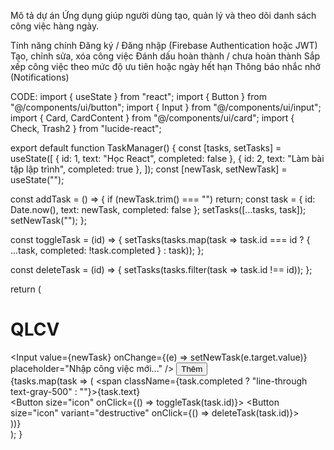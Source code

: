 Mô tả dự án
Ứng dụng giúp người dùng tạo, quản lý và theo dõi danh sách công việc hàng ngày.

Tính năng chính
Đăng ký / Đăng nhập (Firebase Authentication hoặc JWT)
Tạo, chỉnh sửa, xóa công việc
Đánh dấu hoàn thành / chưa hoàn thành
Sắp xếp công việc theo mức độ ưu tiên hoặc ngày hết hạn
Thông báo nhắc nhở (Notifications)

CODE: 
import { useState } from "react";
import { Button } from "@/components/ui/button";
import { Input } from "@/components/ui/input";
import { Card, CardContent } from "@/components/ui/card";
import { Check, Trash2 } from "lucide-react";

export default function TaskManager() {
  const [tasks, setTasks] = useState([
    { id: 1, text: "Học React", completed: false },
    { id: 2, text: "Làm bài tập lập trình", completed: true },
  ]);
  const [newTask, setNewTask] = useState("");

  const addTask = () => {
    if (newTask.trim() === "") return;
    const task = { id: Date.now(), text: newTask, completed: false };
    setTasks([...tasks, task]);
    setNewTask("");
  };

  const toggleTask = (id) => {
    setTasks(tasks.map(task => task.id === id ? { ...task, completed: !task.completed } : task));
  };

  const deleteTask = (id) => {
    setTasks(tasks.filter(task => task.id !== id));
  };

  return (
    <div className="max-w-lg mx-auto p-4">
      <h1 className="text-2xl font-bold mb-4">QLCV</h1>
      <div className="flex gap-2 mb-4">
        <Input value={newTask} onChange={(e) => setNewTask(e.target.value)} placeholder="Nhập công việc mới..." />
        <Button onClick={addTask}>Thêm</Button>
      </div>
      <div className="space-y-2">
        {tasks.map(task => (
          <Card key={task.id} className="p-2 flex items-center justify-between">
            <span className={task.completed ? "line-through text-gray-500" : ""}>{task.text}</span>
            <div className="flex gap-2">
              <Button size="icon" onClick={() => toggleTask(task.id)}>
                <Check className="w-4 h-4 text-green-500" />
              </Button>
              <Button size="icon" variant="destructive" onClick={() => deleteTask(task.id)}>
                <Trash2 className="w-4 h-4 text-red-500" />
              </Button>
            </div>
          </Card>
        ))}
      </div>
    </div>
  );
}
